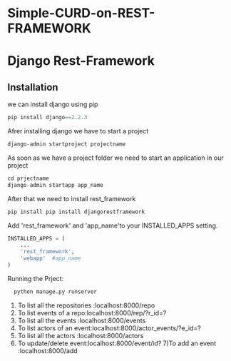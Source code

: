 # Simple-CURD-on-REST-FRAMEWORK
# Django Rest-Framework
## Installation
we can install django using pip



```python
pip install django==2.2.3
```
Afrer installing django we have to start a project 
```python
django-admin startproject projectname
```
As soon as we have a project folder we need to start an application in our project 
```python
cd prjectname 
django-admin startapp app_name
```
After that we need to install rest_framework
```python
pip install pip install djangorestframework

```
Add 'rest_framework' and 'app_name'to your INSTALLED_APPS setting.
```python 
INSTALLED_APPS = (
    ...
    'rest_framework',
    'webapp'  #app_name
)
 ```
Running the Prject:
```python 
  python manage.py runserver
 ```
1) To list all the repositories :localhost:8000/repo
2) To list events of a repo:localhost:8000/rep/?r_id=?
3) To list all the events :localhost:8000/events
4) To list actors of an event:localhost:8000/actor_events/?e_id=?
5) To list all the actors :localhost:8000/actors
6) To update/delete event:localhost:8000/event/id?
7)To add an event :localhost:8000/add
